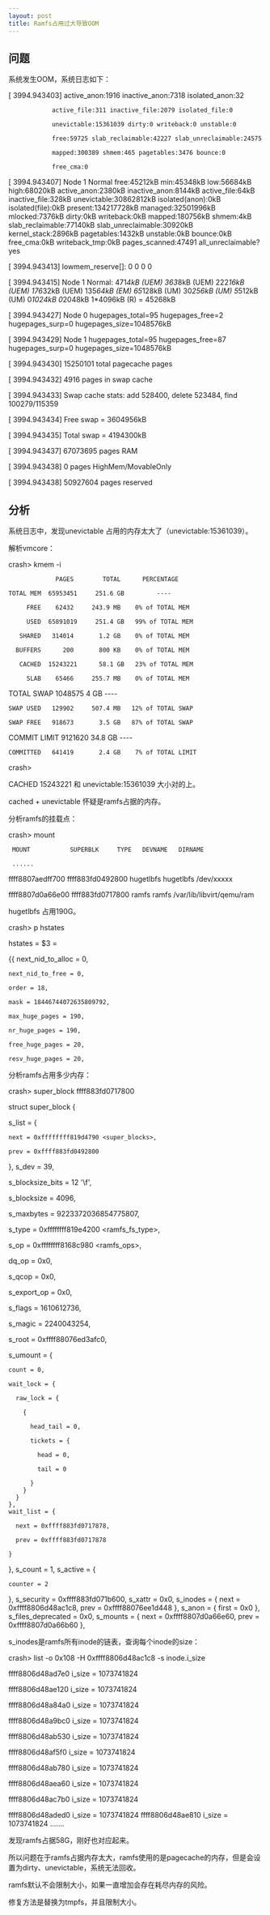 ```yaml
---
layout: post
title: Ramfs占用过大导致OOM
---
```


## 问题

系统发生OOM，系统日志如下：

[ 3994.943403] active_anon:1916 inactive_anon:7318 isolated_anon:32

                active_file:311 inactive_file:2079 isolated_file:0
				
                unevictable:15361039 dirty:0 writeback:0 unstable:0
				
                free:59725 slab_reclaimable:42227 slab_unreclaimable:24575
				
                mapped:300389 shmem:465 pagetables:3476 bounce:0
				
                free_cma:0
				
[ 3994.943407] Node 1 Normal free:45212kB min:45348kB low:56684kB high:68020kB active_anon:2380kB inactive_anon:8144kB active_file:64kB inactive_file:328kB unevictable:30862812kB isolated(anon):0kB isolated(file):0kB present:134217728kB managed:32501996kB mlocked:7376kB dirty:0kB writeback:0kB mapped:180756kB shmem:4kB slab_reclaimable:77140kB slab_unreclaimable:30920kB kernel_stack:2896kB pagetables:1432kB unstable:0kB bounce:0kB free_cma:0kB writeback_tmp:0kB pages_scanned:47491 all_unreclaimable? yes

[ 3994.943413] lowmem_reserve[]: 0 0 0 0

[ 3994.943415] Node 1 Normal: 471*4kB (UEM) 363*8kB (UEM) 222*16kB (UEM) 176*32kB (UEM) 135*64kB (EM) 65*128kB (UM) 30*256kB (UM) 5*512kB (UM) 0*1024kB 0*2048kB 1*4096kB (R) = 45268kB

[ 3994.943427] Node 0 hugepages_total=95 hugepages_free=2 hugepages_surp=0 hugepages_size=1048576kB

[ 3994.943429] Node 1 hugepages_total=95 hugepages_free=87 hugepages_surp=0 hugepages_size=1048576kB

[ 3994.943430] 15250101 total pagecache pages

[ 3994.943432] 4916 pages in swap cache

[ 3994.943433] Swap cache stats: add 528400, delete 523484, find 100279/115359

[ 3994.943434] Free swap  = 3604956kB

[ 3994.943435] Total swap = 4194300kB

[ 3994.943437] 67073695 pages RAM

[ 3994.943438] 0 pages HighMem/MovableOnly

[ 3994.943438] 50927604 pages reserved

## 分析

系统日志中，发现unevictable 占用的内存太大了（unevictable:15361039）。

解析vmcore：

crash> kmem -i

                 PAGES        TOTAL      PERCENTAGE
				 
    TOTAL MEM  65953451     251.6 GB         ----
	
         FREE    62432     243.9 MB    0% of TOTAL MEM
		 
         USED  65891019     251.4 GB   99% of TOTAL MEM
		 
       SHARED   314014       1.2 GB    0% of TOTAL MEM
	   
      BUFFERS      200       800 KB    0% of TOTAL MEM
	  
       CACHED  15243221      58.1 GB   23% of TOTAL MEM
	   
         SLAB    65466     255.7 MB    0% of TOTAL MEM

   TOTAL SWAP  1048575         4 GB         ----
   
    SWAP USED   129902     507.4 MB   12% of TOTAL SWAP
	
    SWAP FREE   918673       3.5 GB   87% of TOTAL SWAP

 COMMIT LIMIT  9121620      34.8 GB         ----
 
    COMMITTED   641419       2.4 GB    7% of TOTAL LIMIT
	
crash> 

 CACHED  15243221 和 unevictable:15361039 大小对的上。
 
 cached + unevictable 怀疑是ramfs占据的内存。
 
分析ramfs的挂载点：

crash> mount

     MOUNT           SUPERBLK     TYPE   DEVNAME   DIRNAME
	 
	 ......
	 
ffff8807aedff700 ffff883fd0492800 hugetlbfs hugetlbfs /dev/xxxxx

ffff8807d0a66e00 ffff883fd0717800 ramfs  ramfs     /var/lib/libvirt/qemu/ram

hugetlbfs 占用190G。

crash> p hstates

hstates = $3 = 

 {{
    next_nid_to_alloc = 0, 
	
    next_nid_to_free = 0, 
	
    order = 18, 
	
    mask = 18446744072635809792,
	
    max_huge_pages = 190,
	
    nr_huge_pages = 190,
	
    free_huge_pages = 20,
	
    resv_huge_pages = 20, 
	
	
分析ramfs占用多少内存：

crash> super_block ffff883fd0717800

struct super_block {

  s_list = {
  
    next = 0xffffffff819d4790 <super_blocks>, 
	
    prev = 0xffff883fd0492800
	
  }, 
  s_dev = 39, 
  
  s_blocksize_bits = 12 '\f', 
  
  s_blocksize = 4096, 
  
  s_maxbytes = 9223372036854775807, 
  
  s_type = 0xffffffff819e4200 <ramfs_fs_type>, 
  
  s_op = 0xffffffff8168c980 <ramfs_ops>, 
  
  dq_op = 0x0, 
  
  s_qcop = 0x0, 
  
  s_export_op = 0x0, 
  
  s_flags = 1610612736, 
  
  s_magic = 2240043254, 
  
  s_root = 0xffff88076ed3afc0, 
  
  s_umount = {
  
    count = 0,
	
    wait_lock = {
	
      raw_lock = {
	  
        {
		
          head_tail = 0,
		  
          tickets = {
		  
            head = 0,
			
            tail = 0
			
          }
        }
      }
    }, 
    wait_list = {
	
      next = 0xffff883fd0717878,
	  
      prev = 0xffff883fd0717878
	  
    }
  }, 
  s_count = 1, 
  s_active = {
  
    counter = 2
	
  }, 
  s_security = 0xffff883fd071b600, 
  s_xattr = 0x0, 
  s_inodes = {
    next = 0xffff8806d48ac1c8, 
    prev = 0xffff88076ee1d448
  }, 
  s_anon = {
    first = 0x0
  }, 
  s_files_deprecated = 0x0, 
  s_mounts = {
    next = 0xffff8807d0a66e60, 
    prev = 0xffff8807d0a66b60
  }, 

  
s_inodes是ramfs所有inode的链表，查询每个inode的size：

crash> list  -o  0x108  -H    0xffff8806d48ac1c8  -s inode.i_size

ffff8806d48ad7e0
  i_size = 1073741824
  
ffff8806d48ae120
  i_size = 1073741824
  
ffff8806d48a84a0
  i_size = 1073741824
  
ffff8806d48a9bc0
  i_size = 1073741824
  
ffff8806d48ab530
  i_size = 1073741824
  
ffff8806d48af5f0
  i_size = 1073741824
  
ffff8806d48ab780
  i_size = 1073741824
  
ffff8806d48aea60
  i_size = 1073741824
  
ffff8806d48ac7b0
  i_size = 1073741824
  
ffff8806d48aded0
  i_size = 1073741824
ffff8806d48ae810
  i_size = 1073741824
.......

发现ramfs占据58G，刚好也对应起来。

所以问题在于ramfs占据内存太大，ramfs使用的是pagecache的内存，但是会设置为dirty、unevictable，系统无法回收。

ramfs默认不会限制大小，如果一直增加会存在耗尽内存的风险。

修复方法是替换为tmpfs，并且限制大小。




